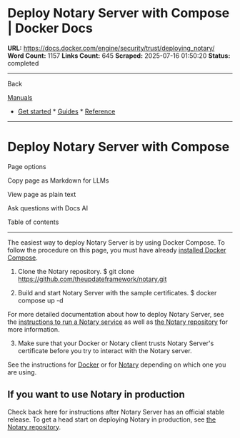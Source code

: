 # Deploy Notary Server with Compose | Docker Docs

**URL:** https://docs.docker.com/engine/security/trust/deploying_notary/
**Word Count:** 1157
**Links Count:** 645
**Scraped:** 2025-07-16 01:50:20
**Status:** completed

---

Back

[Manuals](https://docs.docker.com/manuals/)

  * [Get started](https://docs.docker.com/get-started/)   * [Guides](https://docs.docker.com/guides/)   * [Reference](https://docs.docker.com/reference/)

* * *

# Deploy Notary Server with Compose

Page options

Copy page as Markdown for LLMs

View page as plain text

Ask questions with Docs AI

Table of contents

* * *

The easiest way to deploy Notary Server is by using Docker Compose. To follow the procedure on this page, you must have already [installed Docker Compose](https://docs.docker.com/compose/install/).

  1. Clone the Notary repository.                    $ git clone https://github.com/theupdateframework/notary.git          

  2. Build and start Notary Server with the sample certificates.                    $ docker compose up -d           

For more detailed documentation about how to deploy Notary Server, see the [instructions to run a Notary service](https://github.com/theupdateframework/notary/blob/master/docs/running_a_service.md) as well as [the Notary repository](https://github.com/theupdateframework/notary) for more information.

  3. Make sure that your Docker or Notary client trusts Notary Server's certificate before you try to interact with the Notary server.

See the instructions for [Docker](https://docs.docker.com/reference/cli/docker/#notary) or for [Notary](https://github.com/docker/notary#using-notary) depending on which one you are using.

## If you want to use Notary in production

Check back here for instructions after Notary Server has an official stable release. To get a head start on deploying Notary in production, see [the Notary repository](https://github.com/theupdateframework/notary).